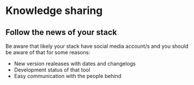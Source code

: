 # Knowledge sharing

## Follow the news of your stack

Be aware that likely your stack have social media account/s and you should be aware of that for some reasons:

* New version realeases with dates and changelogs
* Development status of that tool
* Easy communication with the people behind
